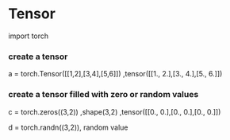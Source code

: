 # Tensor

import torch

### create a tensor

a = torch.Tensor([[1,2],[3,4],[5,6]])        ,tensor([[1., 2.],[3., 4.],[5., 6.]])


### create a tensor filled with zero or random values

c = torch.zeros((3,2))    ,shape(3,2)        ,tensor([[0., 0.],[0., 0.],[0., 0.]])
 
d = torch.randn((3,2)), random value
